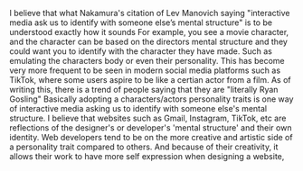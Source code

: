 I believe that what Nakamura's citation of Lev Manovich saying "interactive media ask us to identify with someone else’s mental structure" is to be understood exactly how it sounds
For example, you see a movie character, and the character can be based on the directors mental structure and they could want you to identify with the character they have made. Such as emulating the characters body or even their personality.
This has become very more frequent to be seen in modern social media platforms such as TikTok, where some users aspire to be like a certian actor from a film. As of writing this, there is a trend of people saying that they are "literally Ryan Gosling"
Basically adopting a characters/actors personality traits is one way of interactive media asking us to identify with someone else's mental structure.
I believe that websites such as Gmail, Instagram, TikTok, etc are reflections of the designer's or developer's 'mental structure' and their own identity.
Web developers tend to be on the more creative and artistic side of a personality trait compared to others. And because of their creativity, it allows their work to have more self expression when designing a website,
